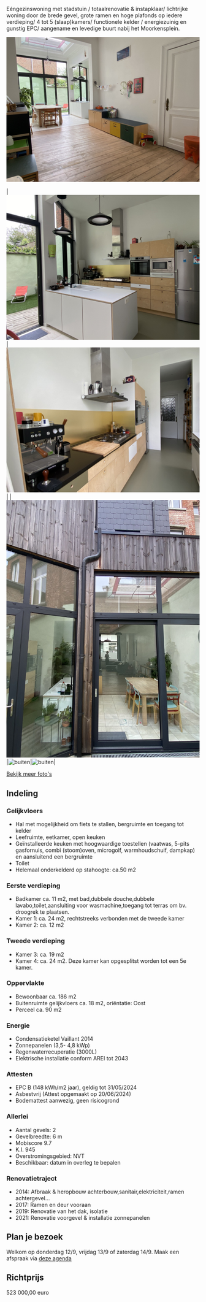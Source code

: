 Eéngezinswoning met stadstuin / totaalrenovatie & instapklaar/ lichtrijke woning door de brede gevel, grote ramen en hoge plafonds op iedere verdieping/ 4 tot 5 (slaap)kamers/ functionele kelder / energiezuinig en gunstig EPC/ aangename en levedige buurt nabij het Moorkensplein.

![leefruimte](photos/0_4_1_Leefruimte_gve.jpg)  

|![keuken](photos/4_3_Keuken.jpg)|![keuken](photos/4_2_Keuken.jpg)|
|![buiten](photos/6_1_Buiten_aanzicht.jpg)|![buiten](photos/6_2_Buiten_R.jpg)|![buiten](photos/6_2_Buiten_L.jpg)|

[Bekijk meer foto's](https://www.dropbox.com/scl/fo/co99dbymlr7d7x5i4ej13/AJ7bzhUaRNGUsH22oo72RAw?rlkey=geuibp4rgsk3ji6i6etgr51wb&st=4k41lbxb&dl=0)

## Indeling 
### Gelijkvloers 
- Hal met mogelijkheid om fiets te stallen, bergruimte en toegang tot kelder
- Leefruimte, eetkamer, open keuken
- Geïnstalleerde keuken met hoogwaardige toestellen (vaatwas, 5-pits gasfornuis, combi (stoom)oven, microgolf, warmhoudschuif, dampkap) en aansluitend een bergruimte
- Toilet
- Helemaal onderkelderd op stahoogte: ca.50 m2

### Eerste verdieping
- Badkamer ca. 11 m2, met bad,dubbele douche,dubbele lavabo,toilet,aansluiting voor wasmachine,toegang tot terras om bv. droogrek te plaatsen.
- Kamer 1: ca. 24 m2, rechtstreeks verbonden met de tweede kamer
- Kamer 2: ca. 12 m2
 
### Tweede verdieping 
- Kamer 3: ca. 19 m2
- Kamer 4: ca. 24 m2. Deze kamer kan opgesplitst worden tot een 5e kamer.
  
### Oppervlakte
- Bewoonbaar ca. 186 m2
- Buitenruimte gelijkvloers ca. 18 m2, oriëntatie: Oost
- Perceel ca. 90 m2

### Energie
- Condensatieketel Vaillant 2014
- Zonnepanelen (3,5- 4,8 kWp)
- Regenwaterrecuperatie (3000L)
- Elektrische installatie conform AREI tot 2043

### Attesten
- EPC B (148 kWh/m2 jaar), geldig tot 31/05/2024
- Asbestvrij (Attest opgemaakt op 20/06/2024)
- Bodemattest aanwezig, geen risicogrond

### Allerlei
- Aantal gevels: 2
- Gevelbreedte: 6 m
- Mobiscore 9.7
- K.I. 945
- Overstromingsgebied: NVT
- Beschikbaar: datum in overleg te bepalen

### Renovatietraject
- 2014: Afbraak & heropbouw achterbouw,sanitair,elektriciteit,ramen achtergevel…
- 2017: Ramen en deur vooraan
- 2019: Renovatie van het dak, isolatie
- 2021: Renovatie voorgevel & installatie zonnepanelen

## Plan je bezoek
Welkom op donderdag 12/9, vrijdag 13/9 of zaterdag 14/9. Maak een afspraak via [deze agenda](https://calendly.com/annesmits/30min?month=2024-09)

## Richtprijs
523 000,00 euro




